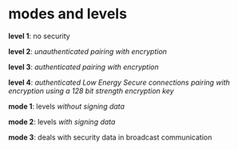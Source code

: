 # modes and levels

**level 1**: no security

**level 2**: *unauthenticated pairing with encryption*

**level 3**: *authenticated pairing with encryption*

**level 4**: *authenticated Low Energy Secure connections pairing with encryption using a 128 bit strength encryption key*

**mode 1**: levels *without signing data*

**mode 2**: levels *with signing data*

**mode 3**: deals with security data in broadcast communication

